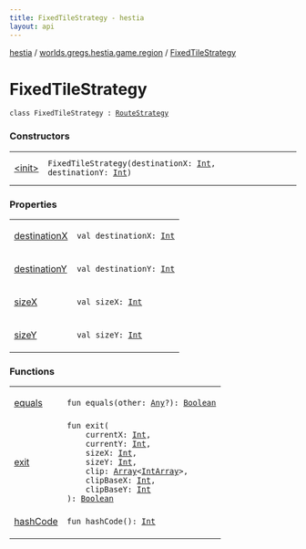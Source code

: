 ```yaml
---
title: FixedTileStrategy - hestia
layout: api
---
```


<div class='api-docs-breadcrumbs'><a href="../../index.html">hestia</a> / <a href="../index.html">worlds.gregs.hestia.game.region</a> / <a href="./index.html">FixedTileStrategy</a></div>

# FixedTileStrategy

<div class="signature"><code><span class="keyword">class </span><span class="identifier">FixedTileStrategy</span>&nbsp;<span class="symbol">:</span>&nbsp;<a href="../../worlds.gregs.hestia.game.path/-route-strategy/index.html"><span class="identifier">RouteStrategy</span></a></code></div>

### Constructors

<table class="api-docs-table">
<tbody>
<tr>
<td markdown="1">

<a href="-init-.html">&lt;init&gt;</a>


</td>
<td markdown="1">
<div class="signature"><code><span class="identifier">FixedTileStrategy</span><span class="symbol">(</span><span class="parameterName" id="worlds.gregs.hestia.game.region.FixedTileStrategy$<init>(kotlin.Int, kotlin.Int)/destinationX">destinationX</span><span class="symbol">:</span>&nbsp;<a href="https://kotlinlang.org/api/latest/jvm/stdlib/kotlin/-int/index.html"><span class="identifier">Int</span></a><span class="symbol">, </span><span class="parameterName" id="worlds.gregs.hestia.game.region.FixedTileStrategy$<init>(kotlin.Int, kotlin.Int)/destinationY">destinationY</span><span class="symbol">:</span>&nbsp;<a href="https://kotlinlang.org/api/latest/jvm/stdlib/kotlin/-int/index.html"><span class="identifier">Int</span></a><span class="symbol">)</span></code></div>

</td>
</tr>
</tbody>
</table>

### Properties

<table class="api-docs-table">
<tbody>
<tr>
<td markdown="1">

<a href="destination-x.html">destinationX</a>


</td>
<td markdown="1">
<div class="signature"><code><span class="keyword">val </span><span class="identifier">destinationX</span><span class="symbol">: </span><a href="https://kotlinlang.org/api/latest/jvm/stdlib/kotlin/-int/index.html"><span class="identifier">Int</span></a></code></div>

</td>
</tr>
<tr>
<td markdown="1">

<a href="destination-y.html">destinationY</a>


</td>
<td markdown="1">
<div class="signature"><code><span class="keyword">val </span><span class="identifier">destinationY</span><span class="symbol">: </span><a href="https://kotlinlang.org/api/latest/jvm/stdlib/kotlin/-int/index.html"><span class="identifier">Int</span></a></code></div>

</td>
</tr>
<tr>
<td markdown="1">

<a href="size-x.html">sizeX</a>


</td>
<td markdown="1">
<div class="signature"><code><span class="keyword">val </span><span class="identifier">sizeX</span><span class="symbol">: </span><a href="https://kotlinlang.org/api/latest/jvm/stdlib/kotlin/-int/index.html"><span class="identifier">Int</span></a></code></div>

</td>
</tr>
<tr>
<td markdown="1">

<a href="size-y.html">sizeY</a>


</td>
<td markdown="1">
<div class="signature"><code><span class="keyword">val </span><span class="identifier">sizeY</span><span class="symbol">: </span><a href="https://kotlinlang.org/api/latest/jvm/stdlib/kotlin/-int/index.html"><span class="identifier">Int</span></a></code></div>

</td>
</tr>
</tbody>
</table>

### Functions

<table class="api-docs-table">
<tbody>
<tr>
<td markdown="1">

<a href="equals.html">equals</a>


</td>
<td markdown="1">
<div class="signature"><code><span class="keyword">fun </span><span class="identifier">equals</span><span class="symbol">(</span><span class="parameterName" id="worlds.gregs.hestia.game.region.FixedTileStrategy$equals(kotlin.Any)/other">other</span><span class="symbol">:</span>&nbsp;<a href="https://kotlinlang.org/api/latest/jvm/stdlib/kotlin/-any/index.html"><span class="identifier">Any</span></a><span class="symbol">?</span><span class="symbol">)</span><span class="symbol">: </span><a href="https://kotlinlang.org/api/latest/jvm/stdlib/kotlin/-boolean/index.html"><span class="identifier">Boolean</span></a></code></div>

</td>
</tr>
<tr>
<td markdown="1">

<a href="exit.html">exit</a>


</td>
<td markdown="1">
<div class="signature"><code><span class="keyword">fun </span><span class="identifier">exit</span><span class="symbol">(</span><br/>&nbsp;&nbsp;&nbsp;&nbsp;<span class="parameterName" id="worlds.gregs.hestia.game.region.FixedTileStrategy$exit(kotlin.Int, kotlin.Int, kotlin.Int, kotlin.Int, kotlin.Array((kotlin.IntArray)), kotlin.Int, kotlin.Int)/currentX">currentX</span><span class="symbol">:</span>&nbsp;<a href="https://kotlinlang.org/api/latest/jvm/stdlib/kotlin/-int/index.html"><span class="identifier">Int</span></a><span class="symbol">, </span><br/>&nbsp;&nbsp;&nbsp;&nbsp;<span class="parameterName" id="worlds.gregs.hestia.game.region.FixedTileStrategy$exit(kotlin.Int, kotlin.Int, kotlin.Int, kotlin.Int, kotlin.Array((kotlin.IntArray)), kotlin.Int, kotlin.Int)/currentY">currentY</span><span class="symbol">:</span>&nbsp;<a href="https://kotlinlang.org/api/latest/jvm/stdlib/kotlin/-int/index.html"><span class="identifier">Int</span></a><span class="symbol">, </span><br/>&nbsp;&nbsp;&nbsp;&nbsp;<span class="parameterName" id="worlds.gregs.hestia.game.region.FixedTileStrategy$exit(kotlin.Int, kotlin.Int, kotlin.Int, kotlin.Int, kotlin.Array((kotlin.IntArray)), kotlin.Int, kotlin.Int)/sizeX">sizeX</span><span class="symbol">:</span>&nbsp;<a href="https://kotlinlang.org/api/latest/jvm/stdlib/kotlin/-int/index.html"><span class="identifier">Int</span></a><span class="symbol">, </span><br/>&nbsp;&nbsp;&nbsp;&nbsp;<span class="parameterName" id="worlds.gregs.hestia.game.region.FixedTileStrategy$exit(kotlin.Int, kotlin.Int, kotlin.Int, kotlin.Int, kotlin.Array((kotlin.IntArray)), kotlin.Int, kotlin.Int)/sizeY">sizeY</span><span class="symbol">:</span>&nbsp;<a href="https://kotlinlang.org/api/latest/jvm/stdlib/kotlin/-int/index.html"><span class="identifier">Int</span></a><span class="symbol">, </span><br/>&nbsp;&nbsp;&nbsp;&nbsp;<span class="parameterName" id="worlds.gregs.hestia.game.region.FixedTileStrategy$exit(kotlin.Int, kotlin.Int, kotlin.Int, kotlin.Int, kotlin.Array((kotlin.IntArray)), kotlin.Int, kotlin.Int)/clip">clip</span><span class="symbol">:</span>&nbsp;<a href="https://kotlinlang.org/api/latest/jvm/stdlib/kotlin/-array/index.html"><span class="identifier">Array</span></a><span class="symbol">&lt;</span><a href="https://kotlinlang.org/api/latest/jvm/stdlib/kotlin/-int-array/index.html"><span class="identifier">IntArray</span></a><span class="symbol">&gt;</span><span class="symbol">, </span><br/>&nbsp;&nbsp;&nbsp;&nbsp;<span class="parameterName" id="worlds.gregs.hestia.game.region.FixedTileStrategy$exit(kotlin.Int, kotlin.Int, kotlin.Int, kotlin.Int, kotlin.Array((kotlin.IntArray)), kotlin.Int, kotlin.Int)/clipBaseX">clipBaseX</span><span class="symbol">:</span>&nbsp;<a href="https://kotlinlang.org/api/latest/jvm/stdlib/kotlin/-int/index.html"><span class="identifier">Int</span></a><span class="symbol">, </span><br/>&nbsp;&nbsp;&nbsp;&nbsp;<span class="parameterName" id="worlds.gregs.hestia.game.region.FixedTileStrategy$exit(kotlin.Int, kotlin.Int, kotlin.Int, kotlin.Int, kotlin.Array((kotlin.IntArray)), kotlin.Int, kotlin.Int)/clipBaseY">clipBaseY</span><span class="symbol">:</span>&nbsp;<a href="https://kotlinlang.org/api/latest/jvm/stdlib/kotlin/-int/index.html"><span class="identifier">Int</span></a><br/><span class="symbol">)</span><span class="symbol">: </span><a href="https://kotlinlang.org/api/latest/jvm/stdlib/kotlin/-boolean/index.html"><span class="identifier">Boolean</span></a></code></div>

</td>
</tr>
<tr>
<td markdown="1">

<a href="hash-code.html">hashCode</a>


</td>
<td markdown="1">
<div class="signature"><code><span class="keyword">fun </span><span class="identifier">hashCode</span><span class="symbol">(</span><span class="symbol">)</span><span class="symbol">: </span><a href="https://kotlinlang.org/api/latest/jvm/stdlib/kotlin/-int/index.html"><span class="identifier">Int</span></a></code></div>

</td>
</tr>
</tbody>
</table>
